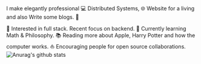 I make elegantly professional 💻 Distributed Systems, 🌐 Website for a living and also Write some blogs. 🌈

🧐 Interested in full stack. Recent focus on backend.
🌱 Currently learning Math & Philosophy.
📚 Reading more about Apple, Harry Potter and how the computer works.
⛵ Encouraging people for open source collaborations.
![Anurag's github stats](https://github-readme-stats.vercel.app/api?username=jnyou&show_icons=true&theme=radical&hide=contribs,prs)
